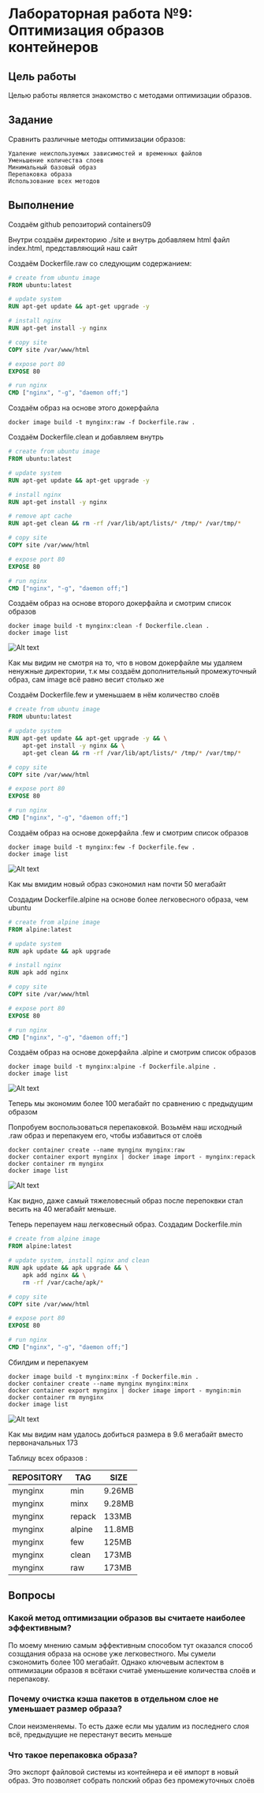 # Лабораторная работа №9: Оптимизация образов контейнеров

## Цель работы
Целью работы является знакомство с методами оптимизации образов.

## Задание
Сравнить различные методы оптимизации образов:

    Удаление неиспользуемых зависимостей и временных файлов
    Уменьшение количества слоев
    Минимальный базовый образ
    Перепаковка образа
    Использование всех методов

## Выполнение

Создаём github репозиторий containers09

Внутри создаём директорию ./site и внутрь добавляем html файл index.html, представляющий наш сайт

Создаём Dockerfile.raw со следующим содержанием:

```dockerfile
# create from ubuntu image
FROM ubuntu:latest

# update system
RUN apt-get update && apt-get upgrade -y

# install nginx
RUN apt-get install -y nginx

# copy site
COPY site /var/www/html

# expose port 80
EXPOSE 80

# run nginx
CMD ["nginx", "-g", "daemon off;"]
```

Создаём образ на основе этого докерфайла
```docker 
docker image build -t mynginx:raw -f Dockerfile.raw .
```

Создаём Dockerfile.clean и добавляем внутрь 

```Dockerfile
# create from ubuntu image
FROM ubuntu:latest

# update system
RUN apt-get update && apt-get upgrade -y

# install nginx
RUN apt-get install -y nginx

# remove apt cache
RUN apt-get clean && rm -rf /var/lib/apt/lists/* /tmp/* /var/tmp/*

# copy site
COPY site /var/www/html

# expose port 80
EXPOSE 80

# run nginx
CMD ["nginx", "-g", "daemon off;"]
```

Создаём образ на основе второго докерфайла и смотрим список образов
```docker 
docker image build -t mynginx:clean -f Dockerfile.clean .
docker image list
```

![Alt text](/images/Снимок%20экрана%202025-04-20%20123106.png "image")

Как мы видим не смотря на то, что в новом докерфайле мы удаляем ненужные директории, т.к мы создаём дополнительный промежуточный образ, сам image всё равно весит столько же

Создаём Dockerfile.few и уменьшаем в нём количество слоёв

```Dockerfile
# create from ubuntu image
FROM ubuntu:latest

# update system
RUN apt-get update && apt-get upgrade -y && \
    apt-get install -y nginx && \
    apt-get clean && rm -rf /var/lib/apt/lists/* /tmp/* /var/tmp/*

# copy site
COPY site /var/www/html

# expose port 80
EXPOSE 80

# run nginx
CMD ["nginx", "-g", "daemon off;"]
```

Создаём образ на основе докерфайла .few и смотрим список образов
```docker 
docker image build -t mynginx:few -f Dockerfile.few .
docker image list
```

![Alt text](/images/Снимок%20экрана%202025-04-20%20123919.png "image")

Как мы вмидим новый образ сэкономил нам почти 50 мегабайт

Создадим Dockerfile.alpine на основе более легковесного образа, чем ubuntu

```Dockerfile
# create from alpine image
FROM alpine:latest

# update system
RUN apk update && apk upgrade

# install nginx
RUN apk add nginx

# copy site
COPY site /var/www/html

# expose port 80
EXPOSE 80

# run nginx
CMD ["nginx", "-g", "daemon off;"]
```

Создаём образ на основе докерфайла .alpine и смотрим список образов
```docker 
docker image build -t mynginx:alpine -f Dockerfile.alpine .
docker image list
```

![Alt text](/images/Снимок%20экрана%202025-04-20%20124033.png "image")

Теперь мы экономим более 100 мегабайт по сравнению с предыдущим образом

Попробуем воспользоваться перепаковкой. Возьмём наш исходный .raw образ и перепакуем его, чтобы избавиться от слоёв

```docker
docker container create --name mynginx mynginx:raw
docker container export mynginx | docker image import - mynginx:repack
docker container rm mynginx
docker image list
```

![Alt text](/images/Снимок%20экрана%202025-04-20%20125959.png "image")

Как видно, даже самый тяжеловесный образ после перепоквки стал весить на 40 мегабайт меньше.

Теперь перепауем наш легковесный образ. Создадим Dockerfile.min

```Dockerfile
# create from alpine image
FROM alpine:latest

# update system, install nginx and clean
RUN apk update && apk upgrade && \
    apk add nginx && \
    rm -rf /var/cache/apk/*

# copy site
COPY site /var/www/html

# expose port 80
EXPOSE 80

# run nginx
CMD ["nginx", "-g", "daemon off;"]
```

Сбилдим и перепакуем

```docker
docker image build -t mynginx:minx -f Dockerfile.min .
docker container create --name mynginx mynginx:minx
docker container export mynginx | docker image import - myngin:min
docker container rm mynginx
docker image list
```

![Alt text](/images/Снимок%20экрана%202025-04-20%20130823.png "image")

Как мы видим нам удалось добиться размера в 9.6 мегабайт вместо первоначальных 173

Таблицу всех образов :

| REPOSITORY | TAG    | SIZE   |
|------------|--------|--------|
| mynginx    | min    | 9.26MB |
| mynginx    | minx   | 9.28MB |
| mynginx    | repack | 133MB  |
| mynginx    | alpine | 11.8MB |
| mynginx    | few    | 125MB  |
| mynginx    | clean  | 173MB  |
| mynginx    | raw    | 173MB  |

## Вопросы

### Какой метод оптимизации образов вы считаете наиболее эффективным?

По моему мнению самым эффективным способом тут оказался способ созщдания образа на основе уже легковестного. Мы сумели сэкономить более 100 мегабайт. Однако ключевым аспектом в оптимизации образов я всётаки считаё уменьшение количества слоёв и перепакову.

### Почему очистка кэша пакетов в отдельном слое не уменьшает размер образа?

Слои неизменяемы. То есть даже если мы удалим из последнего слоя всё, предыдущие не перестанут весить меньше

### Что такое перепаковка образа?

Это экспорт файловой системы из контейнера и её импорт в новый образ. Это позволяет собрать полский образ без промежуточных слоёв
